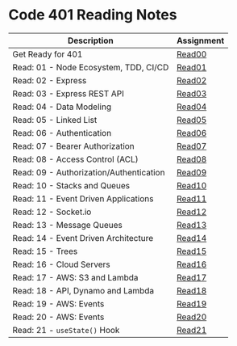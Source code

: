 # Code 401 Reading Notes 

|  Description  | Assignment    |
| ----------- | ----------- |
|   Get Ready for 401 |  [Read00](https://bianqt.github.io/reading-notes/401/read00)    |
|   Read: 01 - Node Ecosystem, TDD, CI/CD |  [Read01](https://bianqt.github.io/reading-notes/401/read01)    |
|   Read: 02 - Express |  [Read02](https://bianqt.github.io/reading-notes/401/read02)    |
|   Read: 03 - Express REST API |  [Read03](https://bianqt.github.io/reading-notes/401/read03)    |
|   Read: 04 - Data Modeling |  [Read04](https://bianqt.github.io/reading-notes/401/read04)    |
|   Read: 05 - Linked List |  [Read05](https://bianqt.github.io/reading-notes/401/read05)    |
|   Read: 06 - Authentication |  [Read06](https://bianqt.github.io/reading-notes/401/read06)    |
|   Read: 07 - Bearer Authorization |  [Read07](https://bianqt.github.io/reading-notes/401/read07)    |
|   Read: 08 - Access Control (ACL) |  [Read08](https://bianqt.github.io/reading-notes/401/read08)    |
|   Read: 09 - Authorization/Authentication |  [Read09](https://bianqt.github.io/reading-notes/401/read09)    |
|   Read: 10 - Stacks and Queues |  [Read10](https://bianqt.github.io/reading-notes/401/read10)    |
|   Read: 11 - Event Driven Applications |  [Read11](https://bianqt.github.io/reading-notes/401/read11)    |
|   Read: 12 - Socket.io |  [Read12](https://bianqt.github.io/reading-notes/401/read12)    |
|   Read: 13 - Message Queues |  [Read13](https://bianqt.github.io/reading-notes/401/read13)    |
|   Read: 14 - Event Driven Architecture |  [Read14](https://bianqt.github.io/reading-notes/401/read14)    |
|   Read: 15 - Trees |  [Read15](https://bianqt.github.io/reading-notes/401/read15)    |
|   Read: 16 - Cloud Servers |  [Read16](https://bianqt.github.io/reading-notes/401/read16)    |
|   Read: 17 - AWS: S3 and Lambda |  [Read17](https://bianqt.github.io/reading-notes/401/read17)    |
|   Read: 18 - API, Dynamo and Lambda |  [Read18](https://bianqt.github.io/reading-notes/401/read18)    |
|   Read: 19 - AWS: Events |  [Read19](https://bianqt.github.io/reading-notes/401/read19)    |
|   Read: 20 - AWS: Events |  [Read20](https://bianqt.github.io/reading-notes/401/read20)    |
|   Read: 21 - ```useState()``` Hook |  [Read21](https://bianqt.github.io/reading-notes/401/read21)    |
